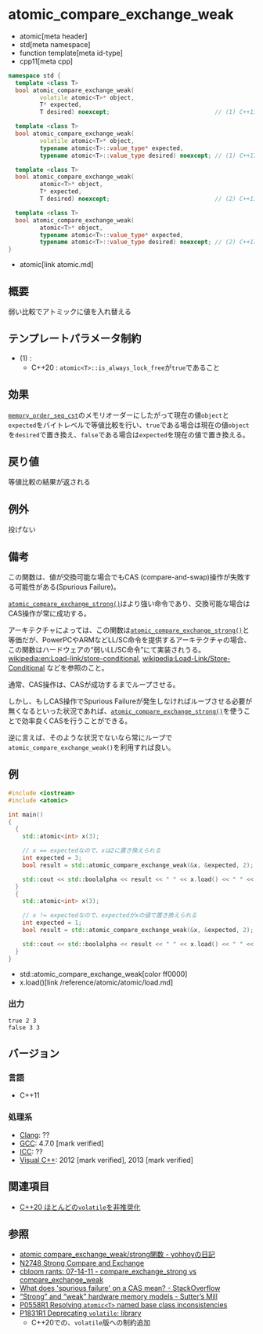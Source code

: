 # atomic_compare_exchange_weak
* atomic[meta header]
* std[meta namespace]
* function template[meta id-type]
* cpp11[meta cpp]

```cpp
namespace std {
  template <class T>
  bool atomic_compare_exchange_weak(
         volatile atomic<T>* object,
         T* expected,
         T desired) noexcept;                              // (1) C++11

  template <class T>
  bool atomic_compare_exchange_weak(
         volatile atomic<T>* object,
         typename atomic<T>::value_type* expected,
         typename atomic<T>::value_type desired) noexcept; // (1) C++17

  template <class T>
  bool atomic_compare_exchange_weak(
         atomic<T>* object,
         T* expected,
         T desired) noexcept;                              // (2) C++11

  template <class T>
  bool atomic_compare_exchange_weak(
         atomic<T>* object,
         typename atomic<T>::value_type* expected,
         typename atomic<T>::value_type desired) noexcept; // (2) C++17
}
```
* atomic[link atomic.md]

## 概要
弱い比較でアトミックに値を入れ替える


## テンプレートパラメータ制約
- (1) :
    - C++20 : `atomic<T>::is_always_lock_free`が`true`であること


## 効果
[`memory_order_seq_cst`](memory_order.md)のメモリオーダーにしたがって現在の値`object`と`expected`をバイトレベルで等値比較を行い、`true`である場合は現在の値`object`を`desired`で置き換え、`false`である場合は`expected`を現在の値で置き換える。


## 戻り値
等値比較の結果が返される


## 例外
投げない


## 備考
この関数は、値が交換可能な場合でもCAS (compare-and-swap)操作が失敗する可能性がある(Spurious Failure)。

[`atomic_compare_exchange_strong()`](/reference/atomic/atomic_compare_exchange_strong.md)はより強い命令であり、交換可能な場合はCAS操作が常に成功する。


アーキテクチャによっては、この関数は[`atomic_compare_exchange_strong()`](atomic_compare_exchange_strong.md)と等価だが、PowerPCやARMなどLL/SC命令を提供するアーキテクチャの場合、この関数はハードウェアの“弱いLL/SC命令”にて実装されうる。[wikipedia:en:Load-link/store-conditional](https://en.wikipedia.org/wiki/Load-link%2Fstore-conditional), [wikipedia:Load-Link/Store-Conditional](https://ja.wikipedia.org/wiki/Load-Link%2FStore-Conditional) などを参照のこと。


通常、CAS操作は、CASが成功するまでループさせる。

しかし、もしCAS操作でSpurious Failureが発生しなければループさせる必要が無くなるといった状況であれば、[`atomic_compare_exchange_strong()`](atomic_compare_exchange_strong.md)を使うことで効率良くCASを行うことができる。

逆に言えば、そのような状況でないなら常にループで`atomic_compare_exchange_weak()`を利用すれば良い。


## 例
```cpp example
#include <iostream>
#include <atomic>

int main()
{
  {
    std::atomic<int> x(3);

    // x == expectedなので、xは2に置き換えられる
    int expected = 3;
    bool result = std::atomic_compare_exchange_weak(&x, &expected, 2);

    std::cout << std::boolalpha << result << " " << x.load() << " " << expected << std::endl;
  }
  {
    std::atomic<int> x(3);

    // x != expectedなので、expectedがxの値で置き換えられる
    int expected = 1;
    bool result = std::atomic_compare_exchange_weak(&x, &expected, 2);

    std::cout << std::boolalpha << result << " " << x.load() << " " << expected << std::endl;
  }
}
```
* std::atomic_compare_exchange_weak[color ff0000]
* x.load()[link /reference/atomic/atomic/load.md]


### 出力
```
true 2 3
false 3 3
```


## バージョン
### 言語
- C++11


### 処理系
- [Clang](/implementation.md#clang): ??
- [GCC](/implementation.md#gcc): 4.7.0 [mark verified]
- [ICC](/implementation.md#icc): ??
- [Visual C++](/implementation.md#visual_cpp): 2012 [mark verified], 2013 [mark verified]


## 関連項目
- [C++20 ほとんどの`volatile`を非推奨化](/lang/cpp20/deprecating_volatile.md)


## 参照
- [atomic compare_exchange_weak/strong関数 - yohhoyの日記](http://d.hatena.ne.jp/yohhoy/20120725/p1)
- [N2748 Strong Compare and Exchange](http://www.open-std.org/jtc1/sc22/wg21/docs/papers/2008/n2748.html)
- [cbloom rants: 07-14-11 - compare_exchange_strong vs compare_exchange_weak](http://cbloomrants.blogspot.jp/2011/07/07-14-11-compareexchangestrong-vs.html)
- [What does 'spurious failure' on a CAS mean? - StackOverflow](http://stackoverflow.com/q/355365/463412)
- [“Strong” and “weak” hardware memory models - Sutter’s Mill](https://herbsutter.com/2012/08/02/strong-and-weak-hardware-memory-models/)
- [P0558R1 Resolving `atomic<T>` named base class inconsistencies](http://www.open-std.org/jtc1/sc22/wg21/docs/papers/2017/p0558r1.pdf)
- [P1831R1 Deprecating `volatile`: library](http://www.open-std.org/jtc1/sc22/wg21/docs/papers/2020/p1831r1.html)
    - C++20での、`volatile`版への制約追加
